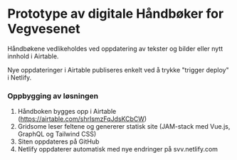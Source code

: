 # Prototype av digitale Håndbøker for Vegvesenet

Håndbøkene vedlikeholdes ved oppdatering av tekster og bilder eller nytt innhold i Airtable. 

Nye oppdateringer i Airtable publiseres enkelt ved å trykke "trigger deploy" i Netlify.


### Oppbygging av løsningen


1. Håndboken bygges opp i Airtable (https://airtable.com/shrIsmzFqJdsKCbCW)
2. Gridsome leser feltene og genererer statisk site (JAM-stack med Vue.js, GraphQL og Tailwind CSS)
3. Siten oppdateres på GitHub
4. Netlify oppdaterer automatisk med nye endringer på svv.netlify.com

